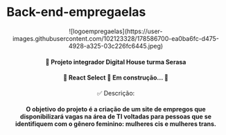 # Back-end-empregaelas

<div align="center"> ![logoempregaelas](https://user-images.githubusercontent.com/102123328/178586700-ea0ba6fc-d475-4928-a325-03c226fc6445.jpeg) </h4>

<h4 align="center"> 
🚀 Projeto integrador Digital House turma Serasa
</h4>

<h4 align="center"> 
	🚧  React Select 🚀 Em construção...  🚧
</h4>



✅ Descrição: <h4 align="center"> O objetivo do projeto é a criação de um site de empregos que disponibilizará vagas na área de TI voltadas para pessoas que se identifiquem com o gênero feminino: mulheres cis e mulheres trans. </h4>





